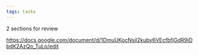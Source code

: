 ```yaml
---
tags: tasks
---
```

2 sections for review 

https://docs.google.com/document/d/1DmuUKocNsjl2kuby6VEcfbfiGdR9iDbdK2AzQo_TuLo/edit